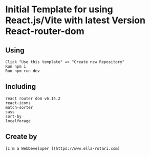 # Initial Template for using React.js/Vite with latest Version React-router-dom

## Using

    Click "Use this template" => "Create new Repository"
    Run npm i
    Run npm run dev

## Including

    react router dom v6.14.2
    react-icons
    match-sorter
    sass
    sort-by
    localforage

## Create by

    [I'm a WebDeveloper ](https://www.ella-rotari.com)
